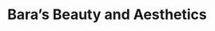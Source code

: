---
title: "Bara’s Beauty and Aesthetics"
url: /abuja/baras-beauty-and-aesthetics/
shop: Kosmetik
---